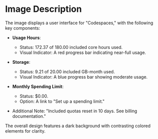# Image Description

The image displays a user interface for "Codespaces," with the following key components:

- **Usage Hours**: 
  - Status: 172.37 of 180.00 included core hours used.
  - Visual Indicator: A red progress bar indicating near-full usage.

- **Storage**: 
  - Status: 9.21 of 20.00 included GB-month used.
  - Visual Indicator: A blue progress bar showing moderate usage.

- **Monthly Spending Limit**: 
  - Status: $0.00.
  - Option: A link to "Set up a spending limit."

- Additional Note: "Included quotas reset in 10 days. See billing documentation." 

The overall design features a dark background with contrasting colored elements for clarity.